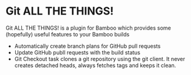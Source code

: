 # Git ALL THE THINGS!

Git ALL THE THINGS! is a plugin for Bamboo which provides some (hopefully) useful features to your Bamboo builds

* Automatically create branch plans for GitHub pull requests
* Update GitHub publl requests with the build status
* Git Checkout task clones a git repository using the git client. It never creates detached heads, always fetches tags and keeps it clean.
